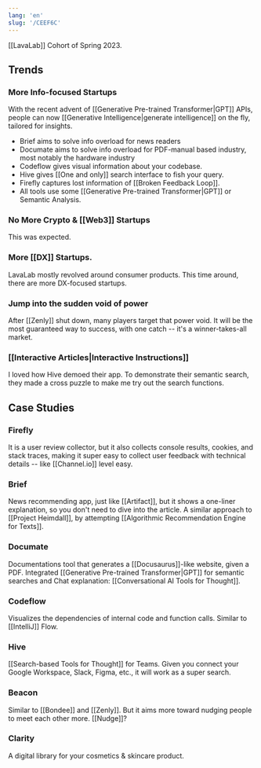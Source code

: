 ```yaml
---
lang: 'en'
slug: '/CEEF6C'
---
```


[[LavaLab]] Cohort of Spring 2023.

## Trends

### More Info-focused Startups

With the recent advent of [[Generative Pre-trained Transformer|GPT]] APIs, people can now [[Generative Intelligence|generate intelligence]] on the fly, tailored for insights.

- Brief aims to solve info overload for news readers
- Documate aims to solve info overload for PDF-manual based industry, most notably the hardware industry
- Codeflow gives visual information about your codebase.
- Hive gives [[One and only]] search interface to fish your query.
- Firefly captures lost information of [[Broken Feedback Loop]].
- All tools use some [[Generative Pre-trained Transformer|GPT]] or Semantic Analysis.

### No More Crypto & [[Web3]] Startups

This was expected.

### More [[DX]] Startups.

LavaLab mostly revolved around consumer products. This time around, there are more DX-focused startups.

### Jump into the sudden void of power

After [[Zenly]] shut down, many players target that power void. It will be the most guaranteed way to success, with one catch -- it's a winner-takes-all market.

### [[Interactive Articles|Interactive Instructions]]

I loved how Hive demoed their app. To demonstrate their semantic search, they made a cross puzzle to make me try out the search functions.

## Case Studies

### Firefly

It is a user review collector, but it also collects console results, cookies, and stack traces, making it super easy to collect user feedback with technical details -- like [[Channel.io]] level easy.

### Brief

News recommending app, just like [[Artifact]], but it shows a one-liner explanation, so you don't need to dive into the article. A similar approach to [[Project Heimdall]], by attempting [[Algorithmic Recommendation Engine for Texts]].

### Documate

Documentations tool that generates a [[Docusaurus]]-like website, given a PDF. Integrated [[Generative Pre-trained Transformer|GPT]] for semantic searches and Chat explanation: [[Conversational AI Tools for Thought]].

### Codeflow

Visualizes the dependencies of internal code and function calls. Similar to [[IntelliJ]] Flow.

### Hive

[[Search-based Tools for Thought]] for Teams. Given you connect your Google Workspace, Slack, Figma, etc., it will work as a super search.

### Beacon

Similar to [[Bondee]] and [[Zenly]].
But it aims more toward nudging people to meet each other more.
[[Nudge]]?

### Clarity

A digital library for your cosmetics & skincare product.
